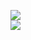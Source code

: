 [![](https://img.shields.io/badge/Made%20With-Github%20Spray-lightgrey.svg?style=for-the-badge&logo=github)](https://github.com/Annihil/github-spray#22524)  
[![](https://i.imgur.com/2DrTn0Z.gif)](https://github.com/Annihil/github-spray)